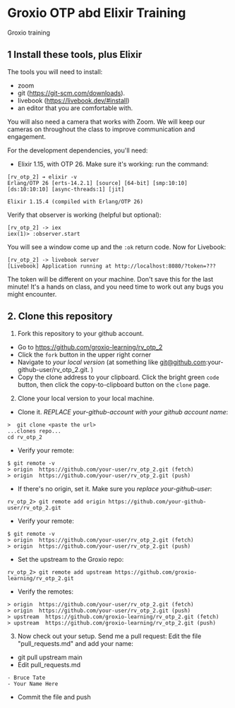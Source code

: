 # Groxio OTP abd Elixir Training

Groxio training

## 1 Install these tools, plus Elixir

The tools you will need to install: 

- zoom 
- git (https://git-scm.com/downloads).
- livebook (https://livebook.dev/#install)
- an editor that you are comfortable with. 

You will also need a camera that works with Zoom. We will keep our cameras on throughout the class to improve communication and engagement. 

For the development dependencies, you'll need: 

- Elixir 1.15, with OTP 26. Make sure it's working: 
run the command: 

```
[rv_otp_2] ➔ elixir -v
Erlang/OTP 26 [erts-14.2.1] [source] [64-bit] [smp:10:10] [ds:10:10:10] [async-threads:1] [jit]

Elixir 1.15.4 (compiled with Erlang/OTP 26)
```

Verify that observer is working (helpful but optional):

```
[rv_otp_2] -> iex
iex(1)> :observer.start
```

You will see a window come up and the `:ok` return code. Now for Livebook: 

```
[rv_otp_2] -> livebook server
[Livebook] Application running at http://localhost:8080/?token=???
```

The token will be different on your machine. Don't save this for the last minute! It's a hands on class, and you need time to work out any bugs you might encounter. 

## 2. Clone this repository

1. Fork this repository to your github account. 

- Go to https://github.com/groxio-learning/rv_otp_2
- Click the `fork` button in the upper right corner
- Navigate to *your local version* (at something like git@github.com:your-github-user/rv_otp_2.git. )
- Copy the clone address to your clipboard. Click the bright green `code` button, then click the copy-to-clipboard button on the `clone` page.

2. Clone your local version to your local machine. 

- Clone it. *REPLACE your-github-account with your github account name*:  

```
>  git clone <paste the url>
...clones repo...
cd rv_otp_2
```

- Verify your remote: 

```
$ git remote -v
> origin  https://github.com/your-user/rv_otp_2.git (fetch)
> origin  https://github.com/your-user/rv_otp_2.git (push)
```

- If there's no origin, set it. Make sure you *replace your-github-user*:

```
rv_otp_2> git remote add origin https://github.com/your-github-user/rv_otp_2.git
```

- Verify your remote: 

```
$ git remote -v
> origin  https://github.com/your-user/rv_otp_2.git (fetch)
> origin  https://github.com/your-user/rv_otp_2.git (push)
```

- Set the upstream to the Groxio repo:

```
rv_otp_2> git remote add upstream https://github.com/groxio-learning/rv_otp_2.git
```

- Verify the remotes: 

```
> origin  https://github.com/your-user/rv_otp_2.git (fetch)
> origin  https://github.com/your-user/rv_otp_2.git (push)
> upstream  https://github.com/groxio-learning/rv_otp_2.git (fetch)
> upstream  https://github.com/groxio-learning/rv_otp_2.git (push)
```

3. Now check out your setup. Send me a pull request: Edit the file "pull_requests.md" and add your name: 

- git pull upstream main
- Edit pull_requests.md

```
- Bruce Tate
- Your Name Here
```

- Commit the file and push

